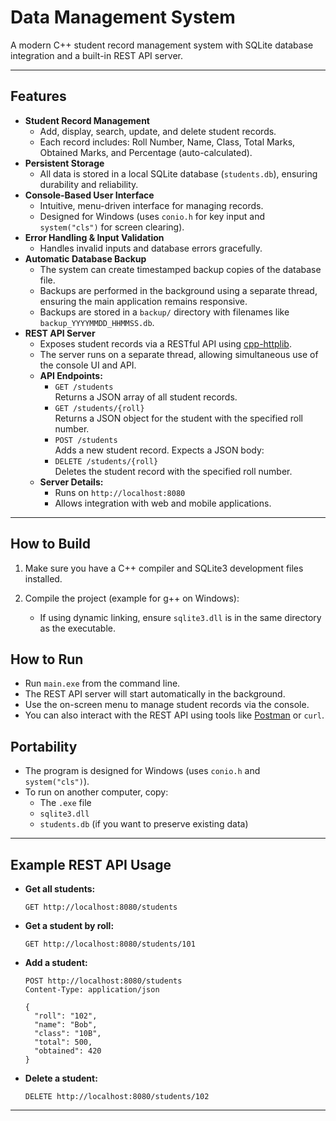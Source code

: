 # Data Management System

A modern C++ student record management system with SQLite database integration and a built-in REST API server.

---

## Features

- **Student Record Management**
  - Add, display, search, update, and delete student records.
  - Each record includes: Roll Number, Name, Class, Total Marks, Obtained Marks, and Percentage (auto-calculated).
- **Persistent Storage**
  - All data is stored in a local SQLite database (`students.db`), ensuring durability and reliability.
- **Console-Based User Interface**
  - Intuitive, menu-driven interface for managing records.
  - Designed for Windows (uses `conio.h` for key input and `system("cls")` for screen clearing).
- **Error Handling & Input Validation**
  - Handles invalid inputs and database errors gracefully.
- **Automatic Database Backup**
  - The system can create timestamped backup copies of the database file.
  - Backups are performed in the background using a separate thread, ensuring the main application remains responsive.
  - Backups are stored in a `backup/` directory with filenames like `backup_YYYYMMDD_HHMMSS.db`.
- **REST API Server**
  - Exposes student records via a RESTful API using [cpp-httplib](https://github.com/yhirose/cpp-httplib).
  - The server runs on a separate thread, allowing simultaneous use of the console UI and API.
  - **API Endpoints:**
    - `GET /students`  
      Returns a JSON array of all student records.
    - `GET /students/{roll}`  
      Returns a JSON object for the student with the specified roll number.
    - `POST /students`  
      Adds a new student record. Expects a JSON body:
    - `DELETE /students/{roll}`  
      Deletes the student record with the specified roll number.
  - **Server Details:**
    - Runs on `http://localhost:8080`
    - Allows integration with web and mobile applications.

---

## How to Build

1. Make sure you have a C++ compiler and SQLite3 development files installed.
2. Compile the project (example for g++ on Windows):

   - If using dynamic linking, ensure `sqlite3.dll` is in the same directory as the executable.

## How to Run

- Run `main.exe` from the command line.
- The REST API server will start automatically in the background.
- Use the on-screen menu to manage student records via the console.
- You can also interact with the REST API using tools like [Postman](https://www.postman.com/) or `curl`.

## Portability

- The program is designed for Windows (uses `conio.h` and `system("cls")`).
- To run on another computer, copy:
  - The `.exe` file
  - `sqlite3.dll`
  - `students.db` (if you want to preserve existing data)

---

## Example REST API Usage

- **Get all students:**
  ```
  GET http://localhost:8080/students
  ```
- **Get a student by roll:**
  ```
  GET http://localhost:8080/students/101
  ```
- **Add a student:**
  ```
  POST http://localhost:8080/students
  Content-Type: application/json

  {
    "roll": "102",
    "name": "Bob",
    "class": "10B",
    "total": 500,
    "obtained": 420
  }
  ```
- **Delete a student:**
  ```
  DELETE http://localhost:8080/students/102
  ```

---